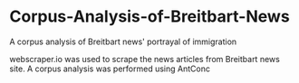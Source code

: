# Corpus-Analysis-of-Breitbart-News
A corpus analysis of Breitbart news' portrayal of immigration

webscraper.io was used to scrape the news articles from Breitbart news site.
A corpus analysis was performed using AntConc
